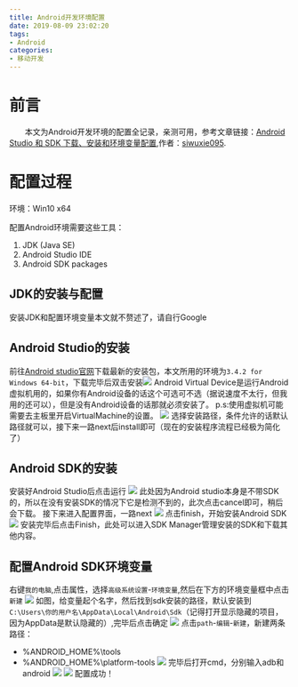 ```yaml
---
title: Android开发环境配置
date: 2019-08-09 23:02:20
tags:
- Android
categories:
- 移动开发
---
```

# 前言
&emsp;&emsp;本文为Android开发环境的配置全记录，亲测可用，参考文章链接：[Android Studio 和 SDK 下载、安装和环境变量配置](https://blog.csdn.net/siwuxie095/article/details/53431818),作者：[siwuxie095](https://blog.csdn.net/siwuxie095/article/details/53431818).
<!-- more -->

# 配置过程
环境：Win10 x64

配置Android环境需要这些工具：
1. JDK (Java SE)
2. Android Studio IDE
3. Android SDK packages

## JDK的安装与配置
安装JDK和配置环境变量本文就不赘述了，请自行Google

## Android Studio的安装
前往[Android studio官网](https://developer.android.com/studio)下载最新的安装包，本文所用的环境为`3.4.2 for Windows 64-bit`，下载完毕后双击安装![](https://raw.githubusercontent.com/VinceMar/hexo_pic/master/img/20190809234713.png)
Android Virtual Device是运行Android虚拟机用的，如果你有Android设备的话这个可选可不选（据说速度不太行，但我用的还可以），但是没有Android设备的话那就必须安装了。
p.s:使用虚拟机可能需要去主板里开启VirtualMachine的设置。
![](https://raw.githubusercontent.com/VinceMar/hexo_pic/master/img/20190809235325.png)
选择安装路径，条件允许的话默认路径就可以，接下来一路next后install即可（现在的安装程序流程已经极为简化了）

## Android SDK的安装
安装好Android Studio后点击运行
![](https://raw.githubusercontent.com/VinceMar/hexo_pic/master/img/20190810000455.png)
此处因为Android studio本身是不带SDK的，所以在没有安装SDK的情况下它是检测不到的，此次点击cancel即可，稍后会下载。
接下来进入配置界面，一路next
![](https://raw.githubusercontent.com/VinceMar/hexo_pic/master/img/20190810000949.png)
点击finish，开始安装Android SDK
![](https://raw.githubusercontent.com/VinceMar/hexo_pic/master/img/20190810002035.png)
安装完毕后点击Finish，此处可以进入SDK Manager管理安装的SDK和下载其他内容。

## 配置Android SDK环境变量
右键`我的电脑`,点击属性，选择`高级系统设置`-`环境变量`,然后在下方的环境变量框中点击`新建`
![](https://raw.githubusercontent.com/VinceMar/hexo_pic/master/img/20190810002624.png)
如图，给变量起个名字，然后找到sdk安装的路径，默认安装到`C:\Users\你的用户名\AppData\Local\Android\Sdk`（记得打开显示隐藏的项目，因为AppData是默认隐藏的）,完毕后点击确定
![](https://raw.githubusercontent.com/VinceMar/hexo_pic/master/img/20190810002840.png)
点击`path`-`编辑`-`新建`，新建两条路径：
+ %ANDROID_HOME%\tools
+ %ANDROID_HOME%\platform-tools
![](https://raw.githubusercontent.com/VinceMar/hexo_pic/master/img/20190810002938.png)
完毕后打开cmd，分别输入adb和android
![](https://raw.githubusercontent.com/VinceMar/hexo_pic/master/img/20190810003108.png)
![](https://raw.githubusercontent.com/VinceMar/hexo_pic/master/img/20190810003130.png)
配置成功！